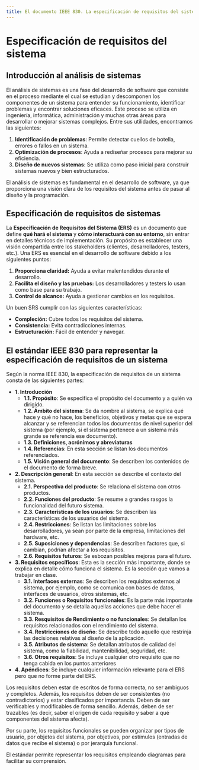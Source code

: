 ```yaml
---
title: El documento IEEE 830. La especificación de requisitos del sistema
---
```

# Especificación de requisitos del sistema

## Introducción al análisis de sistemas

El análisis de sistemas es una fase del desarrollo de software que consiste en el proceso mediante el cual se estudian y descomponen los componentes de un sistema para entender su funcionamiento, identificar problemas y encontrar soluciones eficaces. Este proceso se utiliza en ingeniería, informática, administración y muchas otras áreas para desarrollar o mejorar sistemas complejos. Entre sus utilidades, encontramos las siguientes:

1. **Identificación de problemas**: Permite detectar cuellos de botella, errores o fallos en un sistema.
2. **Optimización de procesos**: Ayuda a rediseñar procesos para mejorar su eficiencia.
3. **Diseño de nuevos sistemas**: Se utiliza como paso inicial para construir sistemas nuevos y bien estructurados.

El análisis de sistemas es fundamental en el desarrollo de software, ya que proporciona una visión clara de los requisitos del sistema antes de pasar al diseño y la programación.

## Especificación de requisitos de sistemas

La **Especificación de Requisitos del Sistema (ERS)** es un documento que define **qué hará el sistema** y **cómo interactuará con su entorno**, sin entrar en detalles técnicos de implementación. Su propósito es establecer una visión compartida entre los stakeholders (clientes, desarrolladores, testers, etc.). Una ERS es esencial en el desarrollo de software debido a los siguientes puntos:

1. **Proporciona claridad:** Ayuda a evitar malentendidos durante el desarrollo.
2. **Facilita el diseño y las pruebas:** Los desarrolladores y testers lo usan como base para su trabajo.
3. **Control de alcance:** Ayuda a gestionar cambios en los requisitos.

Un buen SRS cumplir con las siguientes características:

- **Compleción:** Cubre todos los requisitos del sistema.
- **Consistencia:** Evita contradicciones internas.
- **Estructuración:** Fácil de entender y navegar.

## El estándar IEEE 830 para representar la especificación de requisitos de un sistema

Según la norma IEEE 830, la especificación de requisitos de un sistema consta de las siguientes partes:

- **1. Introducción**
  - **1.1. Propósito**: Se especifica el propósito del documento y a quién va dirigido.
  - **1.2. Ámbito del sistema**: Se da nombre al sistema, se explica qué hace y qué no hace, los beneficios, objetivos y metas que se espera alcanzar y se referencian todos los documentos de nivel superior del sistema (por ejemplo, si el sistema pertenece a un sistema más grande se referencia ese documento).
  - **1.3. Definiciones, acrónimos y abreviaturas**
  - **1.4. Referencias**: En esta sección se listan los documentos referenciados.
  - **1.5. Visión general del documento**: Se describen los contenidos de el documento de forma breve.
- **2. Descripción general**: En esta sección se describe el contexto del sistema.
  - **2.1. Perspectiva del producto**: Se relaciona el sistema con otros productos.
  - **2.2. Funciones del producto**: Se resume a grandes rasgos la funcionalidad del futuro sistema.
  - **2.3. Características de los usuarios**: Se describen las características de los usuarios del sistema.
  - **2.4. Restricciones**: Se listan las limitaciones sobre los desarrolladores, ya sean por parte de la empresa, limitaciones del hardware, etc.
  - **2.5. Suposiciones y dependencias**: Se describen factores que, si cambian, podrían afectar a los requisitos.
  - **2.6. Requisitos futuros**: Se esbozan posibles mejoras para el futuro.
- **3. Requisitos específicos**: Esta es la sección más importante, donde se explica en detalle cómo funciona el sistema. Es la sección que vamos a trabajar en clase.
  - **3.1. Interfaces externas**: Se describen los requisitos externos al sistema, por ejemplo, como se comunica con bases de datos, interfaces de usuarios, otros sistemas, etc.
  - **3.2. Funciones o Requisitos funcionales**: Es la parte más importante del documento y se detalla aquellas acciones que debe hacer el sistema.
  - **3.3. Resquisitos de Rendimiento o no funcionales**: Se detallan los requisitos relacionados con el rendimiento del sistema.
  - **3.4. Restricciones de diseño**: Se describe todo aquello que restrinja las decisiones relativas al diseño de la aplicación.
  - **3.5. Atributos de sistema**: Se detallan atributos de calidad del sistema, como la fiabilidad, mantenibilidad, seguridad, etc.
  - **3.6. Otros requisitos**: Se incluye cualquier otro requisito que no tenga cabida en los puntos anteriores
- **4. Apéndices**: Se incluye cualquier información relevante para el ERS pero que no forme parte del ERS.

Los requisitos deben estar de escritos de forma correcta, no ser ambiguos y completos. Además, los requisitos deben de ser consistentes (no contradictorios) y estar clasificados por importancia. Deben de ser verificables y modificables de forma sencillo. Además, deben de ser trazables (es decir, saber el origen de cada requisito y saber a qué componentes del sistema afecta).

Por su parte, los requisitos funcionales se pueden organizar por tipos de usuario, por objetos del sistema, por objetivos, por estímulos (entradas de datos que recibe el sistema) o por jerarquía funcional.

El estándar permite representar los requisitos empleando diagramas para facilitar su comprensión.